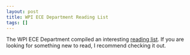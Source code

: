 ```yaml
---
layout: post
title: WPI ECE Department Reading List
tags: []
---
```

<p>The WPI ECE Department compiled an interesting <a href="http://www.ece.wpi.edu/WebBooks.pdf">reading list</a>. If you are looking for something new to read, I recommend checking it out.</p>

